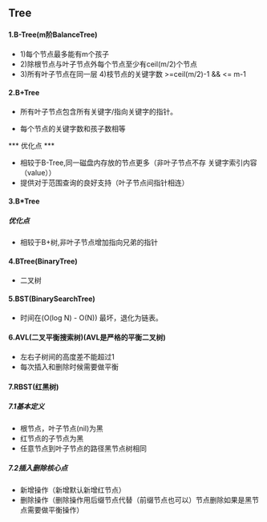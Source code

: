 ## Tree

#### 1.B-Tree(m阶BalanceTree)
* 1)每个节点最多能有m个孩子
* 2)除根节点与叶子节点外每个节点至少有ceil(m/2)个节点 
* 3)所有叶子节点在同一层
4)枝节点的关键字数 >=ceil(m/2)-1 && <= m-1



#### 2.B+Tree

* 所有叶子节点包含所有关键字/指向关键字的指针。

* 每个节点的关键字数和孩子数相等
  

*** 优化点 ***

  * 相较于B-Tree,同一磁盘内存放的节点更多（非叶子节点不存 关键字索引内容（value））
  * 提供对于范围查询的良好支持（叶子节点间指针相连）

  

#### 3.B*Tree

##### 优化点

* 相较于B+树,非叶子节点增加指向兄弟的指针



#### 4.BTree(BinaryTree)

* 二叉树



#### 5.BST(BinarySearchTree)
* 时间在(O(log N) - O(N)) 最坏，退化为链表。



#### 6.AVL(二叉平衡搜索树)(AVL是严格的平衡二叉树)

* 左右子树间的高度差不能超过1
* 每次插入和删除时候需要做平衡



#### 7.RBST(红黑树)

#####     7.1基本定义

* 根节点，叶子节点(nil)为黑
* 红节点的子节点为黑
* 任意节点到叶子节点的路径黑节点树相同

#####     7.2插入删除核心点

* 新增操作（新增默认新增红节点）
* 删除操作（删除操作用后缀节点代替（前缀节点也可以）节点删除如果是黑节点需要做平衡操作）
